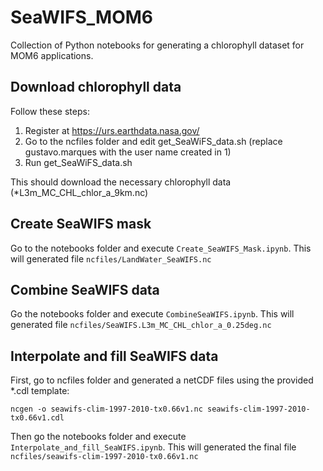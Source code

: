 # SeaWIFS_MOM6

Collection of Python notebooks for generating a chlorophyll dataset for MOM6 applications.

## Download chlorophyll data

Follow these steps:

1) Register at https://urs.earthdata.nasa.gov/
2) Go to the ncfiles folder and edit get_SeaWiFS_data.sh (replace gustavo.marques with the user name created in 1)
3) Run get_SeaWiFS_data.sh

This should download the necessary chlorophyll data (*L3m_MC_CHL_chlor_a_9km.nc)

## Create SeaWIFS mask

Go to the notebooks folder and execute ```Create_SeaWIFS_Mask.ipynb```. This will generated file ```ncfiles/LandWater_SeaWIFS.nc```

## Combine SeaWIFS data

Go the notebooks folder and execute ```CombineSeaWIFS.ipynb```. This will generated file ```ncfiles/SeaWIFS.L3m_MC_CHL_chlor_a_0.25deg.nc```

## Interpolate and fill SeaWIFS data

First, go to ncfiles folder and generated a netCDF files using the provided *.cdl template:
```
ncgen -o seawifs-clim-1997-2010-tx0.66v1.nc seawifs-clim-1997-2010-tx0.66v1.cdl
```

Then go the notebooks folder and execute ```Interpolate_and_fill_SeaWIFS.ipynb```. This will generated the final file ```ncfiles/seawifs-clim-1997-2010-tx0.66v1.nc```
